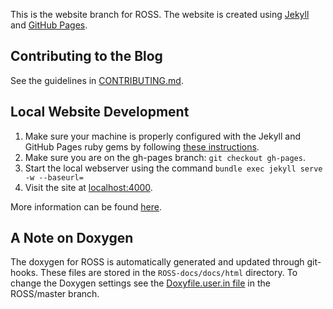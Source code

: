 This is the website branch for ROSS.
The website is created using [Jekyll](http://jekyllrb.com) and [GitHub Pages](https://pages.github.com).

## Contributing to the Blog

See the guidelines in [CONTRIBUTING.md](https://github.com/ross-org/ross-org.github.io/blob/master/CONTRIBUTING.md).


## Local Website Development

1. Make sure your machine is properly configured with the Jekyll and GitHub Pages ruby gems by following [these instructions](https://help.github.com/articles/setting-up-your-pages-site-locally-with-jekyll/).
2. Make sure you are on the gh-pages branch: `git checkout gh-pages`.
3. Start the local webserver using the command `bundle exec jekyll serve -w --baseurl=`
4. Visit the site at [localhost:4000](http://localhost:4000).

More information can be found [here](https://help.github.com/articles/using-jekyll-as-a-static-site-generator-with-github-pages/).

## A Note on Doxygen

The doxygen for ROSS is automatically generated and updated through git-hooks.
These files are stored in the `ROSS-docs/docs/html` directory.
To change the Doxygen settings see the [Doxyfile.user.in file](https://github.com/ross-org/ROSS/blob/master/docs/Doxyfile.user.in) in the ROSS/master branch.

